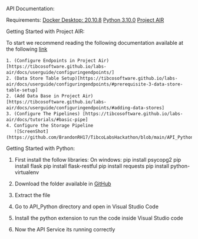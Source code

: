 
API Documentation:

Requirements: 
	[Docker Desktop: 20.10.8](https://docs.docker.com/get-docker/)
	[Python 3.10.0](https://www.python.org/downloads/)
	[Project AIR](https://github.com/TIBCOSoftware/labs-air/releases/tag/0.6.0-563)

Getting Started with Project AIR:

To start we recommend reading the following documentation available at the following [link](https://tibcosoftware.github.io/labs-air/docs/)

	1. (Configure Endpoints in Project Air)[https://tibcosoftware.github.io/labs-air/docs/userguide/configuringendpoints/]
	2. (Data Store Table Setup)[https://tibcosoftware.github.io/labs-air/docs/userguide/configuringendpoints/#prerequisite-3-data-store-table-setup]
	2. (Add Data Base in Project Air) [https://tibcosoftware.github.io/labs-air/docs/userguide/configuringendpoints/#adding-data-stores]
	3. (Configure The Pipelines) [https://tibcosoftware.github.io/labs-air/docs/tutorials/#basic-pipe]
	4. Configure the Storage Pipeline
	   ![ScreenShot](https://github.com/BrandonRH17/TibcoLabsHackathon/blob/main/API_Python/img/pipelines.png)

Getting Started with Python:
1. First install the follow libraries:
	On windows:
	pip install  psycopg2
	pip install flask
	pip install flask-restful
	pip install requests
	pip install python-virtualenv

2. Download the folder available in [GitHub](https://github.com/BrandonRH17/TibcoLabsHackathon)
3. Extract the file
4. Go to API_Python directory and open in Visual Studio Code
5. Install the python extension to run the code inside Visual Studio code
6. Now the API  Service its running correctly

	
